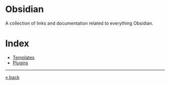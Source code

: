 # Obsidian
A collection of links and documentation related to everything Obsidian.

# Index
- [Templates](templates.md)
- [Plugins](plugins.md)

---
[« back](../README.md)